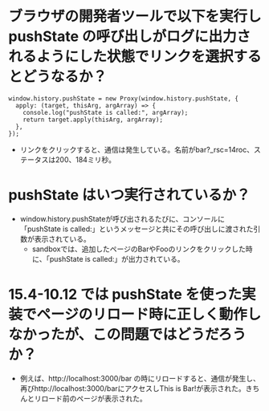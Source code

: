 # ブラウザの開発者ツールで以下を実行し pushState の呼び出しがログに出力されるようにした状態でリンクを選択するとどうなるか？
```
window.history.pushState = new Proxy(window.history.pushState, {
  apply: (target, thisArg, argArray) => {
    console.log("pushState is called:", argArray);
    return target.apply(thisArg, argArray);
  },
});
```
* リンクをクリックすると、通信は発生している。名前がbar?_rsc=14roc、ステータスは200、184ミリ秒。

# pushState はいつ実行されているか？
* window.history.pushStateが呼び出されるたびに、コンソールに「pushState is called:」というメッセージと共にその呼び出しに渡された引数が表示されている。
  * sandboxでは、追加したページのBarやFooのリンクをクリックした時に、「pushState is called:」が出力されている。

# 15.4-10.12 では pushState を使った実装でページのリロード時に正しく動作しなかったが、この問題ではどうだろうか？
* 例えば、http://localhost:3000/bar の時にリロードすると、通信が発生し、再びhttp://localhost:3000/barにアクセスしThis is Bar!が表示された。きちんとリロード前のページが表示された。